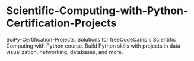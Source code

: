# Scientific-Computing-with-Python-Certification-Projects
SciPy-Certification-Projects: Solutions for freeCodeCamp's Scientific Computing with Python course. Build Python skills with projects in data visualization, networking, databases, and more.
